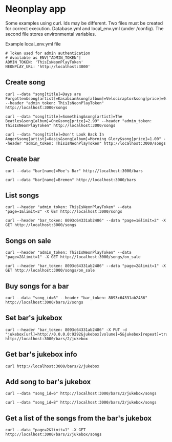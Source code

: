 Neonplay app
==============
Some examples using curl. Ids may be different.
Two files must be created for correct execution. Database.yml and local_env.yml (under /config). The second file stores environmental variables.

Example local_env.yml file
```
# Token used for admin authentication
# Available as ENV["ADMIN_TOKEN"]
ADMIN_TOKEN: 'ThisIsNeonPlayToken'
NEONPLAY_URL: 'http://localhost:3000'
```

Create song
--------------
```
curl --data "song[title]=Days are Forgotten&song[artist]=Kasabian&song[album]=Velociraptor&song[price]=0.99" --header "admin_token: ThisIsNeonPlayToken" http://localhost:3000/songs
```
```
curl --data "song[title]=Something&song[artist]=The Beatles&song[album]=One&song[price]=2.99" --header "admin_token: ThisIsNeonPlayToken" http://localhost:3000/songs
```
```
curl --data "song[title]=Don't Look Back In Anger&song[artist]=Oasis&song[album]=Morning Glory&song[price]=1.00" --header "admin_token: ThisIsNeonPlayToken" http://localhost:3000/songs
```

Create bar
--------------
```
curl --data "bar[name]=Moe's Bar" http://localhost:3000/bars
```
```
curl --data "bar[name]=Bremen" http://localhost:3000/bars
```

List songs
--------------
```
curl --header "admin_token: ThisIsNeonPlayToken" --data "page=1&limit=2" -X GET http://localhost:3000/songs
```
```
curl --header "bar_token: 8093c64331ab2486" --data "page=1&limit=2" -X GET http://localhost:3000/songs
```

Songs on sale
--------------
```
curl --header "admin_token: ThisIsNeonPlayToken" --data "page=2&limit=1" -X GET http://localhost:3000/songs/on_sale
```
```
curl --header "bar_token: 8093c64331ab2486" --data "page=2&limit=1" -X GET http://localhost:3000/songs/on_sale
```

Buy songs for a bar
--------------
```
curl --data "song_id=6" --header "bar_token: 8093c64331ab2486" http://localhost:3000/bars/2/songs
```

Set bar's jukebox
--------------
```
curl --header "bar_token: 8093c64331ab2486" -X PUT -d "jukebox[url]=http://0.0.0.0:9292&jukebox[volume]=5&jukebox[repeat]=true" http://localhost:3000/bars/2/jukebox
```

Get bar's jukebox info
--------------
```
curl http://localhost:3000/bars/2/jukebox
```

Add song to bar's jukebox
--------------
```
curl --data "song_id=6" http://localhost:3000/bars/2/jukebox/songs
```
```
curl --data "song_id=8" http://localhost:3000/bars/2/jukebox/songs
```

Get a list of the songs from the bar's jukebox
--------------
```
curl --data "page=2&limit=1" -X GET http://localhost:3000/bars/2/jukebox/songs
```
